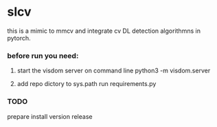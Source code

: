 # slcv
this is a mimic to mmcv and integrate cv DL detection algorithmns in pytorch.

### before run you need: 
1. start the visdom server on command line
python3 -m visdom.server

2. add repo dictory to sys.path
run requirements.py

### TODO
prepare install version release